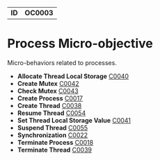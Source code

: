 |||
|---|---|
|**ID**|**OC0003**|


# Process Micro-objective #
Micro-behaviors related to processes.

* **Allocate Thread Local Storage** [C0040](../process/thread-storage-allocate.md)
* **Create Mutex** [C0042](../process/create-mutex.md)
* **Check Mutex** [C0043](../process/check-mutex.md)	
* **Create Process** [C0017](../process/create-process.md)
* **Create Thread** [C0038](../process/create-thread.md)
* **Resume Thread** [C0054](../process/resume-thread.md)
* **Set Thread Local Storage Value** [C0041](../process/thread-storage-set-value.md)
* **Suspend Thread** [C0055](../process/suspend-thread.md)	
* **Synchronization** [C0022](../process/synchronization.md)
* **Terminate Process** [C0018](../process/terminate-process.md)
* **Terminate Thread** [C0039](../process/terminate-thread.md)